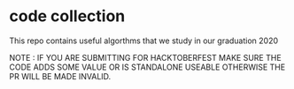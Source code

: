 # code collection
This repo contains useful algorthms that we study in our graduation
2020

NOTE : IF YOU ARE SUBMITTING FOR HACKTOBERFEST MAKE SURE THE CODE ADDS SOME VALUE OR IS STANDALONE USEABLE OTHERWISE THE PR WILL BE MADE INVALID.
